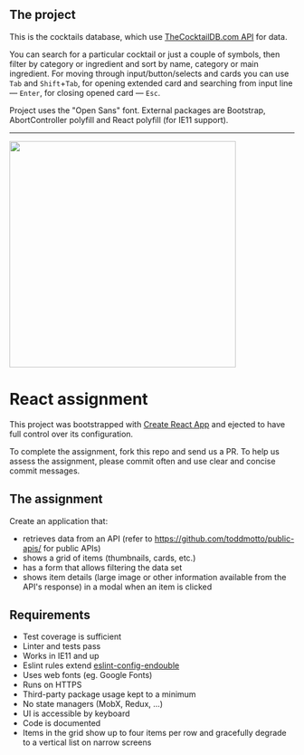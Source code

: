 ## The project

This is the cocktails database, which use [TheCocktailDB.com API](https://thecocktaildb.com/api.php) for data.

You can search for a particular cocktail or just a couple of symbols, then filter by category or ingredient and sort by name, category or main ingredient. For moving through input/button/selects and cards you can use `Tab` and `Shift`+`Tab`, for opening extended card and searching from input line — `Enter`, for closing opened card — `Esc`.

Project uses the "Open Sans" font. External packages are Bootstrap, AbortController polyfill and React polyfill (for IE11 support).

* * * * *  

<img src="https://workingatendouble.com/content/uploads/2016/09/logo_endouble_default_coated.jpg" width="400">

# React assignment

This project was bootstrapped with [Create React App](https://github.com/facebookincubator/create-react-app) and ejected to have full control over its configuration.

To complete the assignment, fork this repo and send us a PR. To help us assess the assignment, please commit often and use clear and concise commit messages.

## The assignment

Create an application that:

- retrieves data from an API (refer to https://github.com/toddmotto/public-apis/ for public APIs)
- shows a grid of items (thumbnails, cards, etc.)
- has a form that allows filtering the data set
- shows item details (large image or other information available from the API's response) in a modal when an item is clicked

## Requirements

- Test coverage is sufficient
- Linter and tests pass
- Works in IE11 and up
- Eslint rules extend [eslint-config-endouble](https://www.npmjs.com/package/@endouble.com/eslint-config-endouble)
- Uses web fonts (eg. Google Fonts)
- Runs on HTTPS
- Third-party package usage kept to a minimum
- No state managers (MobX, Redux, ...)
- UI is accessible by keyboard
- Code is documented
- Items in the grid show up to four items per row and gracefully degrade to a vertical list on narrow screens
